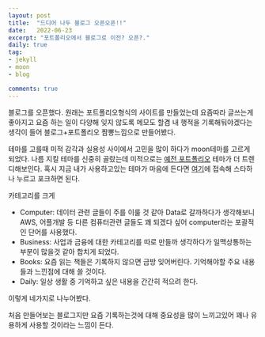 ```yaml
---
layout: post
title:  "드디어 나두 블로그 오픈오픈!!"
date:   2022-06-23
excerpt: "포트폴리오에서 블로그로 이전? 오픈?."
daily: true
tag:
- jekyll 
- moon
- blog

comments: true
---
```


블로그를 오픈했다.
원래는 포트폴리오형식의 사이트를 만들었는데 요즘따라 글쓰는게 좋아지고 요즘 하는 일이 다양해 잊지 않도록 메모도 할겸 내 행적을 기록해둬야겠다는 생각이 들어 블로그+포트폴리오 짬뽕느낌으로 만들어봤다.

테마를 고를때 미적 감각과 실용성 사이에서 고민을 많이 하다가 moon테마를 고르게 되었다.
나름 지킬 테마를 신중히 골랐는데 미적으로는 [예전 포트폴리오](http://mongsilemong.github.io/mongsilemong2.github.io) 테마가 더 트렌디해보인다.
혹시 지금 내가 사용하고있는 테마가 마음에 든다면 [여기](https://github.com/TaylanTatli/Moon)에 접속해 스타하나 누르고 포크하면 된다.

카테고리를 크게 

 * Computer: 데이터 관련 글들이 주를 이룰 것 같아 Data로 갈까하다가 생각해보니 AWS, 어플개발 등 다른 컴퓨터관련 글들도 꽤 되겠다 싶어 computer라는 포괄적인 단어를 사용했다.
 * Business: 사업과 금융에 대한 카테고리를 따로 만들까 생각하다가 일맥상통하는 부분이 많을것 같아 합치게 되었다.
 * Books: 요즘 읽는 책들은 기록하지 않으면 금방 잊어버린다. 기억해야할 주요 내용들과 느낀점에 대해 쓸 것이다.
 * Daily: 일상 생활 중 기억하고 싶은 내용을 간간히 적으려 한다.

이렇게 네가지로 나누어봤다.

처음 만들어보는 블로그지만 요즘 기록하는것에 대해 중요성을 많이 느끼고있어 꽤나 유용하게 사용할 것이라는 느낌이 든다.



